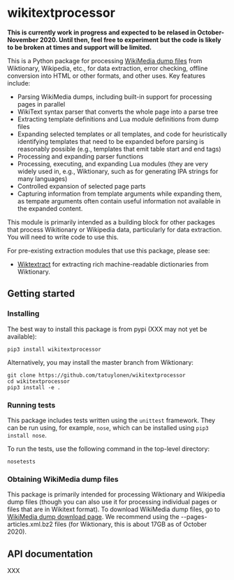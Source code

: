 # wikitextprocessor

**This is currently work in progress and expected to be relased in
  October-November 2020.  Until then, feel free to experiment but the
  code is likely to be broken at times and support will be limited.**

This is a Python package for processing [WikiMedia dump
files](https://dumps.wikimedia.org) from Wiktionary, Wikipedia, etc.,
for data extraction, error checking, offline conversion into HTML or
other formats, and other uses.  Key features include:

* Parsing WikiMedia dumps, including built-in support for processing pages
  in parallel
* WikiText syntax parser that converts the whole page into a parse tree
* Extracting template definitions and Lua module definitions from dump files
* Expanding selected templates or all templates, and code for
  heuristically identifying templates that need to be expanded before
  parsing is reasonably possible (e.g., templates that emit table
  start and end tags)
* Processing and expanding parser functions
* Processing, executing, and expanding Lua modules (they are very
  widely used in, e.g., Wiktionary, such as for generating IPA strings
  for many languages)
* Controlled expansion of selected page parts
* Capturing information from template arguments while expanding them,
  as tempate arguments often contain useful information not available
  in the expanded content.

This module is primarily intended as a building block for other
packages that process Wikitionary or Wikipedia data, particularly for
data extraction.  You will need to write code to use this.

For pre-existing extraction modules that use this package, please see:

* [Wiktextract](https://github.com/tatuylonen/wiktextract) for
extracting rich machine-readable dictionaries from Wiktionary.

## Getting started

### Installing

The best way to install this package is from pypi (XXX may not yet be
available):
```
pip3 install wikitextprocessor
```

Alternatively, you may install the master branch from Wiktionary:
```
git clone https://github.com/tatuylonen/wikitextprocessor
cd wikitextprocessor
pip3 install -e .
```

### Running tests

This package includes tests written using the ``unittest`` framework.
They can be run using, for example, ``nose``, which can be installed
using ``pip3 install nose``.

To run the tests, use the following command in the top-level directory:
```
nosetests
```

### Obtaining WikiMedia dump files

This package is primarily intended for processing Wiktionary and
Wikipedia dump files (though you can also use it for processing
individual pages or files that are in Wikitext format).  To download
WikiMedia dump files, go to [WikiMedia dump download
page](https://dumps.wikimedia.org/backup-index.html).  We recommend
using the <name>-<date>-pages-articles.xml.bz2 files (for Wiktionary,
this is about 17GB as of October 2020).

## API documentation

XXX
